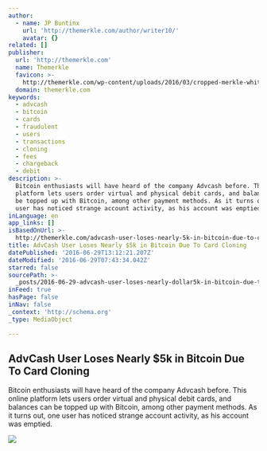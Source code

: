 ```yaml
---
author:
  - name: JP Buntinx
    url: 'http://themerkle.com/author/writer10/'
    avatar: {}
related: []
publisher:
  url: 'http://themerkle.com'
  name: Themerkle
  favicon: >-
    http://themerkle.com/wp-content/uploads/2016/03/cropped-merkle-white-1-192x192.png
  domain: themerkle.com
keywords:
  - advcash
  - bitcoin
  - cards
  - fraudulent
  - users
  - transactions
  - cloning
  - fees
  - chargeback
  - debit
description: >-
  Bitcoin enthusiasts will have heard of the company Advcash before. This online
  platform lets users order virtual and physical debit cards, and balances can
  be topped up with Bitcoin, among other payment methods. As it turns out, one
  user has noticed strange account activity, as his account was emptied.
inLanguage: en
app_links: []
isBasedOnUrl: >-
  http://themerkle.com/advcash-user-loses-nearly-5k-in-bitcoin-due-to-card-cloning/
title: AdvCash User Loses Nearly $5k in Bitcoin Due To Card Cloning
datePublished: '2016-06-29T13:12:21.207Z'
dateModified: '2016-06-29T07:43:34.042Z'
starred: false
sourcePath: >-
  _posts/2016-06-29-advcash-user-loses-nearly-dollar5k-in-bitcoin-due-to-card-cloning.md
inFeed: true
hasPage: false
inNav: false
_context: 'http://schema.org'
_type: MediaObject

---
```

<article style=""><h1>AdvCash User Loses Nearly $5k in Bitcoin Due To Card Cloning</h1><p>Bitcoin enthusiasts will have heard of the company Advcash before. This online platform lets users order virtual and physical debit cards, and balances can be topped up with Bitcoin, among other payment methods. As it turns out, one user has noticed strange account activity, as his account was emptied.</p><img src="http://themerkle.com/wp-content/uploads/2016/06/shutterstock_317559500.jpg" /></article>